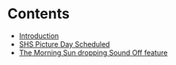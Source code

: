 # Contents

* [Introduction](README.md)
* [SHS Picture Day Scheduled](TSJ-09112016/shs-picture-day-scheduled.md)
* [The Morning Sun dropping Sound Off feature](morningsun.md)

